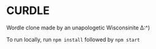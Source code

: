 # CURDLE

Wordle clone made by an unapologetic Wisconsinite Δ:^)


To run locally, run `npm install` followed by `npm start`